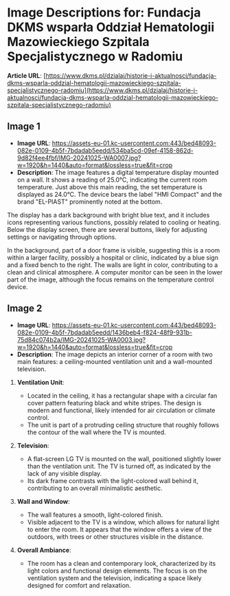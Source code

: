 # Image Descriptions for: Fundacja DKMS wsparła Oddział Hematologii Mazowieckiego Szpitala Specjalistycznego w Radomiu

**Article URL**: [https://www.dkms.pl/dzialaj/historie-i-aktualnosci/fundacja-dkms-wsparla-oddzial-hematologii-mazowieckiego-szpitala-specjalistycznego-radomiu](https://www.dkms.pl/dzialaj/historie-i-aktualnosci/fundacja-dkms-wsparla-oddzial-hematologii-mazowieckiego-szpitala-specjalistycznego-radomiu)

## Image 1
- **Image URL**: https://assets-eu-01.kc-usercontent.com:443/bed48093-082e-0109-4b5f-7bdadab5eedd/534ba5cd-09ef-4158-862d-9d82f4ee4fbf/IMG-20241025-WA0007.jpg?w=1920&h=1440&auto=format&lossless=true&fit=crop
- **Description**: The image features a digital temperature display mounted on a wall. It shows a reading of 25.0°C, indicating the current room temperature. Just above this main reading, the set temperature is displayed as 24.0°C. The device bears the label "HMI Compact" and the brand "EL-PIAST" prominently noted at the bottom.

The display has a dark background with bright blue text, and it includes icons representing various functions, possibly related to cooling or heating. Below the display screen, there are several buttons, likely for adjusting settings or navigating through options.

In the background, part of a door frame is visible, suggesting this is a room within a larger facility, possibly a hospital or clinic, indicated by a blue sign and a fixed bench to the right. The walls are light in color, contributing to a clean and clinical atmosphere. A computer monitor can be seen in the lower part of the image, although the focus remains on the temperature control device.

## Image 2
- **Image URL**: https://assets-eu-01.kc-usercontent.com:443/bed48093-082e-0109-4b5f-7bdadab5eedd/1436beb4-f824-48f9-931b-75d84c074b2a/IMG-20241025-WA0003.jpg?w=1920&h=1440&auto=format&lossless=true&fit=crop
- **Description**: The image depicts an interior corner of a room with two main features: a ceiling-mounted ventilation unit and a wall-mounted television. 

1. **Ventilation Unit**: 
   - Located in the ceiling, it has a rectangular shape with a circular fan cover pattern featuring black and white stripes. The design is modern and functional, likely intended for air circulation or climate control.
   - The unit is part of a protruding ceiling structure that roughly follows the contour of the wall where the TV is mounted.

2. **Television**: 
   - A flat-screen LG TV is mounted on the wall, positioned slightly lower than the ventilation unit. The TV is turned off, as indicated by the lack of any visible display.
   - Its dark frame contrasts with the light-colored wall behind it, contributing to an overall minimalistic aesthetic.

3. **Wall and Window**: 
   - The wall features a smooth, light-colored finish. 
   - Visible adjacent to the TV is a window, which allows for natural light to enter the room. It appears that the window offers a view of the outdoors, with trees or other structures visible in the distance.

4. **Overall Ambiance**: 
   - The room has a clean and contemporary look, characterized by its light colors and functional design elements. The focus is on the ventilation system and the television, indicating a space likely designed for comfort and relaxation.

